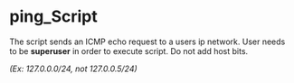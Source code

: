 # ping_Script
The script sends an ICMP echo request to a users ip network.
User needs to be **superuser** in order to execute script.
Do not add host bits.

*(Ex: 127.0.0.0/24, not 127.0.0.5/24)*

